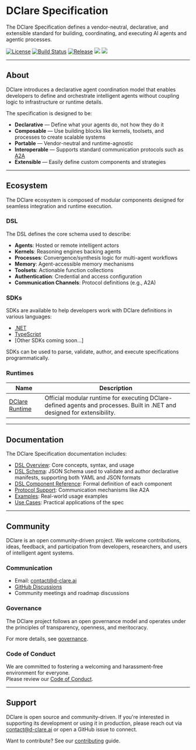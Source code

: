 # DClare Specification

The DClare Specification defines a vendor-neutral, declarative, and extensible standard for building, coordinating, and executing AI agents and agentic processes.

[![License](https://img.shields.io/github/license/d-clare/specification)](LICENSE)
[![Build Status](https://img.shields.io/github/actions/workflow/status/d-clare/specification/test.yml?branch=main)](https://github.com/d-clare/specification/actions)
[![Release](https://img.shields.io/github/v/release/d-clare/specification?include_prereleases)](https://github.com/d-clare/specification/releases)
[<img src="http://img.shields.io/badge/Website-blue?style=flat&logo=google-chrome&logoColor=white">](https://d-clare.ai/) 
[<img src="https://img.shields.io/badge/LinkedIn-blue?logo=linkedin&logoColor=white">](https://www.linkedin.com/company/d-clare/)

---

## About

DClare introduces a declarative agent coordination model that enables developers to define and orchestrate intelligent agents without coupling logic to infrastructure or runtime details.

The specification is designed to be:

- **Declarative** — Define what your agents do, not how they do it
- **Composable** — Use building blocks like kernels, toolsets, and processes to create scalable systems
- **Portable** — Vendor-neutral and runtime-agnostic
- **Interoperable** — Supports standard communication protocols such as [A2A](https://github.com/google/A2A)
- **Extensible** — Easily define custom components and strategies

---

## Ecosystem

The DClare ecosystem is composed of modular components designed for seamless integration and runtime execution.

### DSL

The DSL defines the core schema used to describe:

- **Agents**: Hosted or remote intelligent actors
- **Kernels**: Reasoning engines backing agents
- **Processes**: Convergence/synthesis logic for multi-agent workflows
- **Memory**: Agent-accessible memory mechanisms
- **Toolsets**: Actionable function collections
- **Authentication**: Credential and access configuration
- **Communication Channels**: Protocol definitions (e.g., A2A)

### SDKs

SDKs are available to help developers work with DClare definitions in various languages:

- [.NET](https://github.com/d-clare/sdk-net)
- [TypeScript](https://github.com/d-clare/sdk-typescript)
- [Other SDKs coming soon...]

SDKs can be used to parse, validate, author, and execute specifications programmatically.

### Runtimes

| Name | Description |
|------|-------------|
| [DClare Runtime](https://github.com/d-clare/runtime) | Official modular runtime for executing DClare-defined agents and processes. Built in .NET and designed for extensibility. |

---

## Documentation

The DClare Specification documentation includes:

- [DSL Overview](docs/dsl.md): Core concepts, syntax, and usage
- [DSL Schema](schemas/dsl.yaml): JSON Schema used to validate and author declarative manifests, supporting both YAML and JSON formats
- [DSL Component Reference](docs/dsl-reference.md): Formal definition of each component
- [Protocol Support](docs/protocols.md): Communication mechanisms like A2A
- [Examples](examples/README.md): Real-world usage examples
- [Use Cases](docs/use-cases.md): Practical applications of the spec

---

## Community

DClare is an open community-driven project. We welcome contributions, ideas, feedback, and participation from developers, researchers, and users of intelligent agent systems.

### Communication

- Email: [contact@d-clare.ai](mailto:contact@d-clare.ai)
- [GitHub Discussions](https://github.com/orgs/d-clare/discussions)
- Community meetings and roadmap discussions

### Governance

The DClare project follows an open governance model and operates under the principles of transparency, openness, and meritocracy.

For more details, see [governance](GOVERNANCE.md).

### Code of Conduct

We are committed to fostering a welcoming and harassment-free environment for everyone.  
Please review our [Code of Conduct](CODE_OF_CONDUCT.md).

---

## Support

DClare is open source and community-driven. If you're interested in supporting its development or using it in production, please reach out via [contact@d-clare.ai](mailto:contact@d-clare.ai) or open a GitHub issue to connect.

Want to contribute? See our [contributing](CONTRIBUTING.md) guide.

